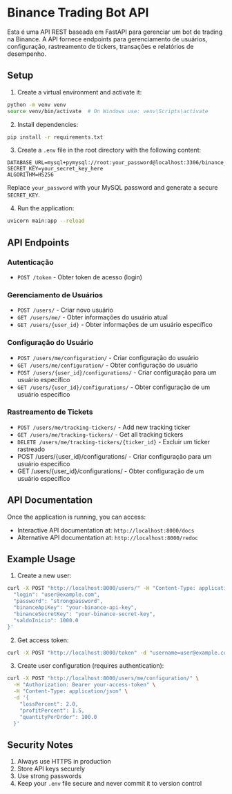# Binance Trading Bot API

Esta é uma API REST baseada em FastAPI para gerenciar um bot de trading na Binance. A API fornece endpoints para gerenciamento de usuários, configuração, rastreamento de tickers, transações e relatórios de desempenho.

## Setup

1. Create a virtual environment and activate it:
```bash
python -m venv venv
source venv/bin/activate  # On Windows use: venv\Scripts\activate
```

2. Install dependencies:
```bash
pip install -r requirements.txt
```

3. Create a `.env` file in the root directory with the following content:
```
DATABASE_URL=mysql+pymysql://root:your_password@localhost:3306/binance_trading_bot
SECRET_KEY=your_secret_key_here
ALGORITHM=HS256
```

Replace `your_password` with your MySQL password and generate a secure `SECRET_KEY`.

4. Run the application:
```bash
uvicorn main:app --reload
```

## API Endpoints

### Autenticação
- `POST /token` - Obter token de acesso (login)

### Gerenciamento de Usuários
- `POST /users/` - Criar novo usuário
- `GET /users/me/` - Obter informações do usuário atual
- `GET /users/{user_id}` - Obter informações de um usuário específico

### Configuração do Usuário
- `POST /users/me/configuration/` - Criar configuração do usuário
- `GET /users/me/configuration/` - Obter configuração do usuário
- `POST /users/{user_id}/configurations/` - Criar configuração para um usuário específico
- `GET /users/{user_id}/configurations/` - Obter configuração de um usuário específico

### Rastreamento de Tickets
- `POST /users/me/tracking-tickers/` - Add new tracking ticker
- `GET /users/me/tracking-tickers/` - Get all tracking tickers
- `DELETE /users/me/tracking-tickers/{ticker_id}` - Excluir um ticker rastreado
- POST /users/{user_id}/configurations/ - Criar configuração para um usuário específico
- GET /users/{user_id}/configurations/ - Obter configuração de um usuário específico

## API Documentation

Once the application is running, you can access:
- Interactive API documentation at: `http://localhost:8000/docs`
- Alternative API documentation at: `http://localhost:8000/redoc`

## Example Usage

1. Create a new user:
```bash
curl -X POST "http://localhost:8000/users/" -H "Content-Type: application/json" -d '{
  "login": "user@example.com",
  "password": "strongpassword",
  "binanceApiKey": "your-binance-api-key",
  "binanceSecretKey": "your-binance-secret-key",
  "saldoInicio": 1000.0
}'
```

2. Get access token:
```bash
curl -X POST "http://localhost:8000/token" -d "username=user@example.com&password=strongpassword"
```

3. Create user configuration (requires authentication):
```bash
curl -X POST "http://localhost:8000/users/me/configuration/" \
  -H "Authorization: Bearer your-access-token" \
  -H "Content-Type: application/json" \
  -d '{
    "lossPercent": 2.0,
    "profitPercent": 1.5,
    "quantityPerOrder": 100.0
  }'
```

## Security Notes

1. Always use HTTPS in production
2. Store API keys securely
3. Use strong passwords
4. Keep your `.env` file secure and never commit it to version control 
